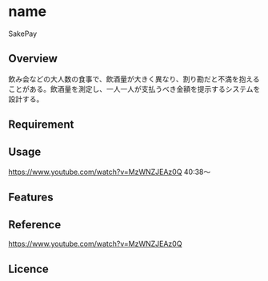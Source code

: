# name
SakePay

## Overview
飲み会などの大人数の食事で、飲酒量が大きく異なり、割り勘だと不満を抱えることがある。飲酒量を測定し、一人一人が支払うべき金額を提示するシステムを設計する。
## Requirement

## Usage
https://www.youtube.com/watch?v=MzWNZJEAz0Q
40:38〜

## Features


## Reference
https://www.youtube.com/watch?v=MzWNZJEAz0Q

## Licence

